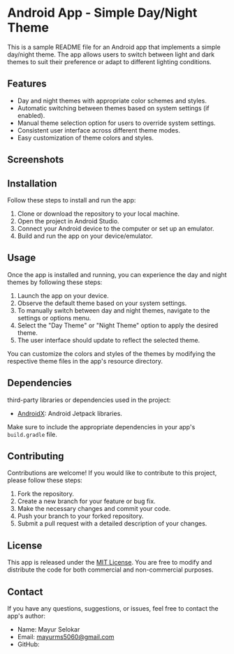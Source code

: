# Android App - Simple Day/Night Theme

This is a sample README file for an Android app that implements a simple day/night theme. The app allows users to switch between light and dark themes to suit their preference or adapt to different lighting conditions.

## Features

- Day and night themes with appropriate color schemes and styles.
- Automatic switching between themes based on system settings (if enabled).
- Manual theme selection option for users to override system settings.
- Consistent user interface across different theme modes.
- Easy customization of theme colors and styles.

## Screenshots



## Installation

Follow these steps to install and run the app:

1. Clone or download the repository to your local machine.
2. Open the project in Android Studio.
3. Connect your Android device to the computer or set up an emulator.
4. Build and run the app on your device/emulator.

## Usage

Once the app is installed and running, you can experience the day and night themes by following these steps:

1. Launch the app on your device.
2. Observe the default theme based on your system settings.
3. To manually switch between day and night themes, navigate to the settings or options menu.
4. Select the "Day Theme" or "Night Theme" option to apply the desired theme.
5. The user interface should update to reflect the selected theme.

You can customize the colors and styles of the themes by modifying the respective theme files in the app's resource directory.

## Dependencies

 third-party libraries or dependencies used in the project:

- [AndroidX](https://developer.android.com/jetpack/androidx): Android Jetpack libraries.

Make sure to include the appropriate dependencies in your app's `build.gradle` file.

## Contributing

Contributions are welcome! If you would like to contribute to this project, please follow these steps:

1. Fork the repository.
2. Create a new branch for your feature or bug fix.
3. Make the necessary changes and commit your code.
4. Push your branch to your forked repository.
5. Submit a pull request with a detailed description of your changes.

## License

This app is released under the [MIT License](https://opensource.org/licenses/MIT). You are free to modify and distribute the code for both commercial and non-commercial purposes.

## Contact

If you have any questions, suggestions, or issues, feel free to contact the app's author:

- Name: Mayur Selokar
- Email: mayurms5060@gmail.com
- GitHub: 
